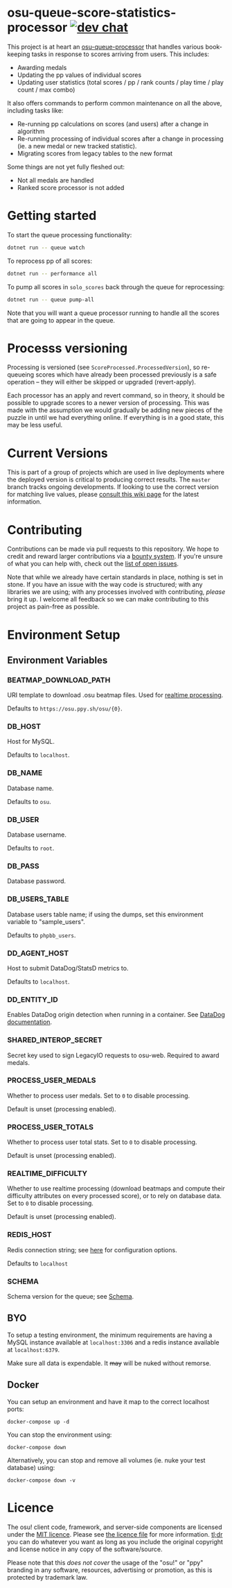 # osu-queue-score-statistics-processor [![dev chat](https://discordapp.com/api/guilds/188630481301012481/widget.png?style=shield)](https://discord.gg/ppy)

This project is at heart an [osu-queue-processor](https://github.com/ppy/osu-queue-processor) that handles various book-keeping tasks in response to scores arriving from users. This includes:

- Awarding medals
- Updating the pp values of individual scores
- Updating user statistics (total scores / pp / rank counts / play time / play count / max combo)

It also offers commands to perform common maintenance on all the above, including tasks like:

- Re-running pp calculations on scores (and users) after a change in algorithm
- Re-running processing of individual scores after a change in processing (ie. a new medal or new tracked statistic).
- Migrating scores from legacy tables to the new format

Some things are not yet fully fleshed out:

- Not all medals are handled
- Ranked score processor is not added

# Getting started

To start the queue processing functionality:

```sh
dotnet run -- queue watch
```

To reprocess pp of all scores:

```sh
dotnet run -- performance all
```

To pump all scores in `solo_scores` back through the queue for reprocessing:

```sh
dotnet run -- queue pump-all
```

Note that you will want a queue processor running to handle all the scores that are going to appear in the queue.

# Processs versioning

Processing is versioned (see `ScoreProcessed.ProcessedVersion`), so re-queueing scores which have already been processed previously is a safe operation – they will either be skipped or upgraded (revert-apply).

Each processor has an apply and revert command, so in theory, it should be possible to upgrade scores to a newer version of processing. This was made with the assumption we would gradually be adding new pieces of the puzzle in until we had everything online. If everything is in a good state, this may be less useful.

# Current Versions

This is part of a group of projects which are used in live deployments where the deployed version is critical to producing correct results. The `master` branch tracks ongoing developments. If looking to use the correct version for matching live values, please [consult this wiki page](https://github.com/ppy/osu-infrastructure/wiki/Star-Rating-and-Performance-Points) for the latest information.

# Contributing

Contributions can be made via pull requests to this repository. We hope to credit and reward larger contributions via a [bounty system](https://www.bountysource.com/teams/ppy). If you're unsure of what you can help with, check out the [list of open issues](https://github.com/ppy/osu-queue-score-statistics-processor/issues).

Note that while we already have certain standards in place, nothing is set in stone. If you have an issue with the way code is structured; with any libraries we are using; with any processes involved with contributing, *please* bring it up. I welcome all feedback so we can make contributing to this project as pain-free as possible.

# Environment Setup

## Environment Variables

### BEATMAP_DOWNLOAD_PATH

URI template to download .osu beatmap files. Used for [realtime processing](#realtime_difficulty).

Defaults to `https://osu.ppy.sh/osu/{0}`.

### DB_HOST

Host for MySQL.

Defaults to `localhost`.

### DB_NAME

Database name.

Defaults to `osu`.

### DB_USER

Database username.

Defaults to `root`.

### DB_PASS

Database password.

### DB_USERS_TABLE

Database users table name; if using the dumps, set this environment variable to "sample_users".

Defaults to `phpbb_users`.

### DD_AGENT_HOST

Host to submit DataDog/StatsD metrics to.

Defaults to `localhost`.

### DD_ENTITY_ID

Enables DataDog origin detection when running in a container. See [DataDog documentation](https://docs.datadoghq.com/developers/dogstatsd/?tab=kubernetes&code-lang=dotnet#origin-detection-over-udp).

### SHARED_INTEROP_SECRET

Secret key used to sign LegacyIO requests to osu-web. Required to award medals.

### PROCESS_USER_MEDALS

Whether to process user medals. Set to `0` to disable processing.

Default is unset (processing enabled).

### PROCESS_USER_TOTALS

Whether to process user total stats. Set to `0` to disable processing.

Default is unset (processing enabled).

### REALTIME_DIFFICULTY

Whether to use realtime processing (download beatmaps and compute their difficulty attributes on every processed score), or to rely on database data. Set to `0` to disable processing.

Default is unset (processing enabled).

### REDIS_HOST

Redis connection string; see [here](https://stackexchange.github.io/StackExchange.Redis/Configuration.html#configuration-options) for configuration options.

Defaults to `localhost`

### SCHEMA

Schema version for the queue; see [Schema](https://github.com/ppy/osu-elastic-indexer#schema).

## BYO

To setup a testing environment, the minimum requirements are having a MySQL instance available at `localhost:3306` and a redis instance available at `localhost:6379`.

Make sure all data is expendable. It ~~may~~ will be nuked without remorse.

## Docker

You can setup an environment and have it map to the correct localhost ports:

```shell
docker-compose up -d
```

You can stop the environment using:
```shell
docker-compose down
```

Alternatively, you can stop and remove all volumes (ie. nuke your test database) using:
```shell
docker-compose down -v
```

# Licence

The osu! client code, framework, and server-side components are licensed under the [MIT licence](https://opensource.org/licenses/MIT). Please see [the licence file](LICENCE) for more information. [tl;dr](https://tldrlegal.com/license/mit-license) you can do whatever you want as long as you include the original copyright and license notice in any copy of the software/source.

Please note that this *does not cover* the usage of the "osu!" or "ppy" branding in any software, resources, advertising or promotion, as this is protected by trademark law.
